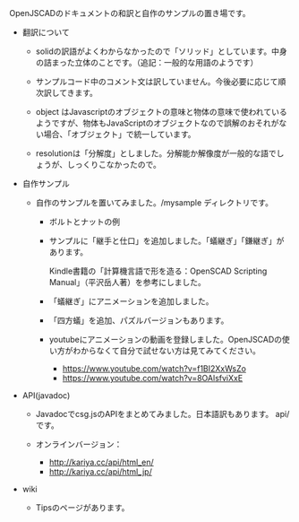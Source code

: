 OpenJSCADのドキュメントの和訳と自作のサンプルの置き場です。

- 翻訳について

  - solidの訳語がよくわからなかったので「ソリッド」としています。中身の詰まった立体のことです。（追記：一般的な用語のようです）

  - サンプルコード中のコメント文は訳していません。今後必要に応じて順次訳してきます。

  - object はJavascriptのオブジェクトの意味と物体の意味で使われているようですが、物体もJavaScriptのオブジェクトなので誤解のおそれがない場合、「オブジェクト」で統一しています。

  - resolutionは「分解度」としました。分解能か解像度が一般的な語でしょうが、しっくりこなかったので。

- 自作サンプル

  - 自作のサンプルを置いてみました。/mysample ディレクトリです。

    - ボルトとナットの例

    - サンプルに「継手と仕口」を追加しました。「蟻継ぎ」「鎌継ぎ」があります。

      Kindle書籍の「計算機言語で形を造る：OpenSCAD Scripting Manual」（平沢岳人著）を参考にしました。

    - 「蟻継ぎ」にアニメーションを追加しました。

    - 「四方蟻」を追加、パズルバージョンもあります。

    - youtubeにアニメーションの動画を登録しました。OpenJSCADの使い方がわからなくて自分で試せない方は見てみてください。
      - https://www.youtube.com/watch?v=f1BI2XxWsZo
      - https://www.youtube.com/watch?v=8OAlsfviXxE

- API(javadoc)

  - Javadocでcsg.jsのAPIをまとめてみました。日本語訳もあります。 api/ です。

  - オンラインバージョン：
    - http://kariya.cc/api/html_en/
    - http://kariya.cc/api/html_jp/

- wiki

  - Tipsのページがあります。

